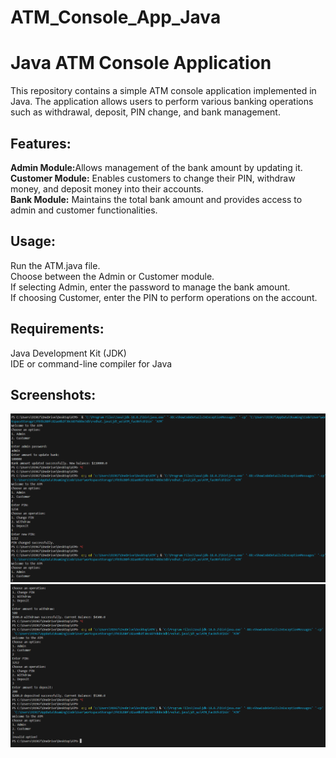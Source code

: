 # ATM_Console_App_Java

<h1>Java ATM Console Application</h1>

This repository contains a simple ATM console application implemented in Java. The application allows users to perform various banking operations such as withdrawal, deposit, PIN change, and bank management.

<h2>Features:</h2>
<b>Admin Module:</b>Allows management of the bank amount by updating it.<br>
<b>Customer Module:</b> Enables customers to change their PIN, withdraw money, and deposit money into their accounts.<br>
<b>Bank Module:</b> Maintains the total bank amount and provides access to admin and customer functionalities.

<h2>Usage:</h2>
Run the ATM.java file.<br>
Choose between the Admin or Customer module.<br>
If selecting Admin, enter the password to manage the bank amount.<br>
If choosing Customer, enter the PIN to perform operations on the account.

<h2>Requirements:</h2>
Java Development Kit (JDK)<br>
IDE or command-line compiler for Java


<h2>Screenshots: </h2>
<img src="Screenshots/1.png">
<br>
<img src="Screenshots/2.png">
